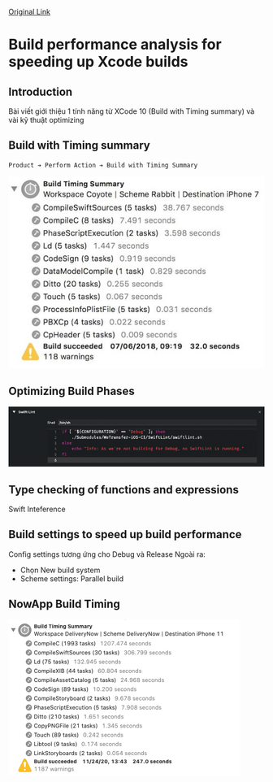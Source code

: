 [Original Link](https://www.avanderlee.com/optimization/analysing-build-performance-xcode/)

# Build performance analysis for speeding up Xcode builds
## Introduction
Bài viết giới thiệu 1 tính năng từ XCode 10 (Build with Timing summary) và vài kỹ thuật optimizing

## Build with Timing summary
```sh
Product ➔ Perform Action ➔ Build with Timing Summary
```

![](resources/code_1.jpg)

## Optimizing Build Phases

![](resources/code_2.png)


## Type checking of functions and expressions
Swift Inteference 

## Build settings to speed up build performance
Config settings tương ứng cho Debug và Release
Ngoài ra:
* Chọn New build system
* Scheme settings: Parallel build

## NowApp Build Timing

![](resources/code_3.png)
